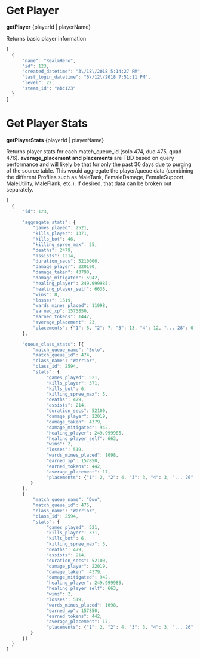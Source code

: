 # Get Player 
**getPlayer** {playerId | playerName}

Returns basic player information

```js
[
  {
      "name": "RealmHero",
      "id": 123,
      "created_datetime": "3\/18\/2018 5:14:27 PM",
      "last_login_datetime": "6\/12\/2018 7:51:11 PM",      
      "level": 22,
      "steam_id": "abc123"
  }
]
```

# Get Player Stats
**getPlayerStats** {playerId | playerName}

Returns player stats for each match_queue_id (solo 474, duo 475, quad 476).
<b>average_placement and placements </b> are TBD based on query performance and will likely be that for only the past 30 days due to purging of the source table.
This would aggregate the player/queue data (combining the different Profiles such as MaleTank, FemaleDamage, FemaleSupport, MaleUtility, MaleFlank, etc.).  If desired, that data can be broken out separately.

```js
[
  {      
      "id": 123,

      "aggregate_stats": {         
          "games_played": 2521,
          "kills_player": 1371,
          "kills_bot": 46,
          "killing_spree_max": 25,
          "deaths": 2479,
          "assists": 1214,
          "duration_secs": 5210000,
          "damage_player": 220190,
          "damage_taken": 43790,
          "damage_mitigated": 5942,
          "healing_player": 249.999985,
          "healing_player_self": 6635,
          "wins": 8,
          "losses": 1519,
          "wards_mines_placed": 11098,
          "earned_xp": 1575850,
          "earned_tokens": 1442,
          "average_placement": 23,
          "placements": {"1": 8, "2": 7, "3": 13, "4": 12, "... 28": 0, "29": 3}
      },

      "queue_class_stats": [{
          "match_queue_name": "Solo",
          "match_queue_id": 474,
          "class_name": "Warrior",
          "class_id": 2594,
          "stats": {
               "games_played": 521,
               "kills_player": 371,
               "kills_bot": 6,
               "killing_spree_max": 5,
               "deaths": 479,
               "assists": 214,
               "duration_secs": 52100,
               "damage_player": 22019,
               "damage_taken": 4379,
               "damage_mitigated": 942,
               "healing_player": 249.999985,
               "healing_player_self": 663,
               "wins": 2,
               "losses": 519,
               "wards_mines_placed": 1098,
               "earned_xp": 157850,
               "earned_tokens": 442,
               "average_placement": 17,
               "placements": {"1": 2, "2": 4, "3": 3, "4": 3, "... 26": 0, "27": 1}
         }
      },
      {
          "match_queue_name": "Duo",
          "match_queue_id": 475,
          "class_name": "Warrior",
          "class_id": 2594,
          "stats": {
               "games_played": 521,
               "kills_player": 371,
               "kills_bot": 6,
               "killing_spree_max": 5,
               "deaths": 479,
               "assists": 214,
               "duration_secs": 52100,
               "damage_player": 22019,
               "damage_taken": 4379,
               "damage_mitigated": 942,
               "healing_player": 249.999985,
               "healing_player_self": 663,
               "wins": 2,
               "losses": 519,
               "wards_mines_placed": 1098,
               "earned_xp": 157850,
               "earned_tokens": 442,
               "average_placement": 17,
               "placements": {"1": 2, "2": 4, "3": 3, "4": 3, "... 26": 0, "27": 1}
         }
      }]        
  }
]

```
